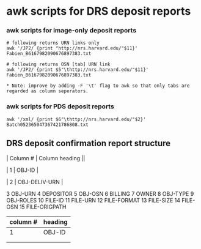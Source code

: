 # awk scripts for DRS deposit reports

### awk scripts for image-only deposit reports

    # following returns URN links only
    awk '/JP2/ {print "http://nrs.harvard.edu/"$11}' Fabien_B6167982090676897383.txt

    # following returns OSN [tab] URN link
    awk '/JP2/ {print $5"\thttp://nrs.harvard.edu/"$11}' Fabien_B6167982090676897383.txt

    * Note: improve by adding -F '\t' flag to awk so that only tabs are regarded as column seperators.

### awk scripts for PDS deposit reports

    awk '/xml/ {print $6"\thttp://nrs.harvard.edu/"$2}' Batch052365047367421786808.txt
    
## DRS deposit confirmation report structure

|  Column #    |   Column heading  ||
 
|  1   |   OBJ-ID  |

|   2   |   OBJ-DELIV-URN   |

3	OBJ-URN
4	DEPOSITOR
5	OBJ-OSN
6	BILLING
7	OWNER
8	OBJ-TYPE
9	OBJ-ROLES
10	FILE-ID
11	FILE-URN
12	FILE-FORMAT
13	FILE-SIZE
14	FILE-OSN
15	FILE-ORIGPATH


|column #   |heading   | 
|---|---|
| 1  | OBJ-ID  |
|   |   |
|   |   |

